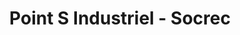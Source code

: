 ---
title: "Point S Industriel - Socrec"
url: /creil/point-s-industriel-socrec/
shop: réparation de voitures
---
